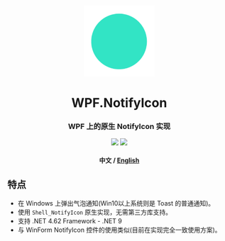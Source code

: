 <div align="center">
  <img src="./images/logo_256x.png" alt="WPF.NotifyIcon" height="160" width="160"/>
  <h1>WPF.NotifyIcon</h1>
  <h3>WPF 上的原生 NotifyIcon 实现</h3>
  <img src="https://img.shields.io/github/stars/fastchen/WPF.NotifyIcon?label=Star&logo=github"/>
  <a href="https://github.com/FastChen/WPF.NotifyIcon/issues"><img src="https://img.shields.io/github/issues/fastchen/WPF.NotifyIcon?label=Issues"/></a>
  <h4>中文 / <a href="./README-en_US.md">English</a></h4>
</div>

## 特点

- 在 Windows 上弹出气泡通知(Win10以上系统则是 Toast 的普通通知)。
- 使用 `Shell_NotifyIcon` 原生实现，无需第三方库支持。
- 支持 .NET 4.62 Framework - .NET 9
- 与 WinForm NotifyIcon 控件的使用类似(目前在实现完全一致使用方案)。